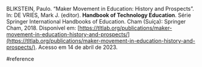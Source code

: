 BLIKSTEIN, Paulo. “Maker Movement in Education: History and Prospects”. In: DE VRIES, Mark J. (editor). **Handbook of Technology Education**. Série Springer International Handbooks of Education. Cham (Suíça): Springer Cham, 2018. Disponível em: [https://tltlab.org/publications/maker-movement-in-education-history-and-prospects/](https://tltlab.org/publications/maker-movement-in-education-history-and-prospects/). Acesso em 14 de abril de 2023.

#reference